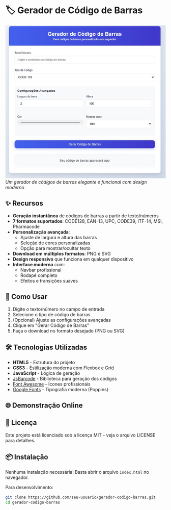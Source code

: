# 🏷️ Gerador de Código de Barras 

![Preview](https://github.com/moaaskt/GeradorCodigoDeBarras/blob/main/telaCap.jpg)  
*Um gerador de códigos de barras elegante e funcional com design moderno*

## ✨ Recursos

- **Geração instantânea** de códigos de barras a partir de texto/números
- **7 formatos suportados**: CODE128, EAN-13, UPC, CODE39, ITF-14, MSI, Pharmacode
- **Personalização avançada**:
  - Ajuste de largura e altura das barras
  - Seleção de cores personalizadas
  - Opção para mostrar/ocultar texto
- **Download em múltiplos formatos**: PNG e SVG
- **Design responsivo** que funciona em qualquer dispositivo
- **Interface moderna** com:
  - Navbar profissional
  - Rodapé completo
  - Efeitos e transições suaves

## 🚀 Como Usar

1. Digite o texto/número no campo de entrada
2. Selecione o tipo de código de barras
3. (Opcional) Ajuste as configurações avançadas
4. Clique em "Gerar Código de Barras"
5. Faça o download no formato desejado (PNG ou SVG)

## 🛠️ Tecnologias Utilizadas

- **HTML5** - Estrutura do projeto
- **CSS3** - Estilização moderna com Flexbox e Grid
- **JavaScript** - Lógica de geração
- [JsBarcode](https://github.com/lindell/JsBarcode) - Biblioteca para geração dos códigos
- [Font Awesome](https://fontawesome.com/) - Ícones profissionais
- [Google Fonts](https://fonts.google.com/) - Tipografia moderna (Poppins)

## 🌐 Demonstração Online


## 📝 Licença
Este projeto está licenciado sob a licença MIT - veja o arquivo LICENSE para detalhes.

## 📦 Instalação

Nenhuma instalação necessária! Basta abrir o arquivo `index.html` no navegador.

Para desenvolvimento:

```bash
git clone https://github.com/seu-usuario/gerador-codigo-barras.git
cd gerador-codigo-barras


